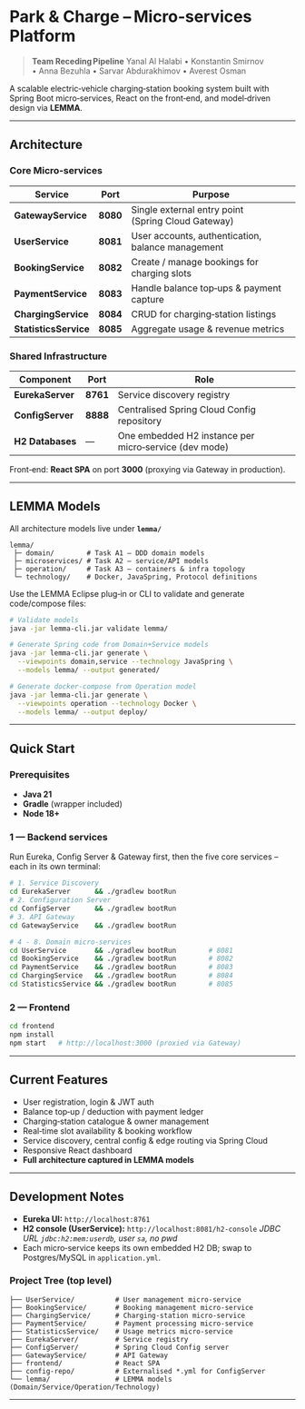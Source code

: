 # Park & Charge – Micro‑services Platform

> **Team Receding Pipeline**
> Yanal Al Halabi • Konstantin Smirnov • Anna Bezuhla • Sarvar Abdurakhimov • Averest Osman

A scalable electric‑vehicle charging‑station booking system built with Spring Boot micro‑services, React on the front‑end, and model‑driven design via **LEMMA**.

---

## Architecture

### Core Micro‑services

| Service               | Port     | Purpose                                            |
| --------------------- | -------- | -------------------------------------------------- |
| **GatewayService**    | **8080** | Single external entry point (Spring Cloud Gateway) |
| **UserService**       | **8081** | User accounts, authentication, balance management  |
| **BookingService**    | **8082** | Create / manage bookings for charging slots        |
| **PaymentService**    | **8083** | Handle balance top‑ups & payment capture           |
| **ChargingService**   | **8084** | CRUD for charging‑station listings                 |
| **StatisticsService** | **8085** | Aggregate usage & revenue metrics                  |

### Shared Infrastructure

| Component        | Port     | Role                                                  |
| ---------------- | -------- | ----------------------------------------------------- |
| **EurekaServer** | **8761** | Service discovery registry                            |
| **ConfigServer** | **8888** | Centralised Spring Cloud Config repository            |
| **H2 Databases** | —        | One embedded H2 instance per micro‑service (dev mode) |

Front‑end: **React SPA** on port **3000** (proxying via Gateway in production).

---

## LEMMA Models

All architecture models live under **`lemma/`**

```
lemma/
 ├─ domain/        # Task A1 – DDD domain models
 ├─ microservices/ # Task A2 – service/API models
 ├─ operation/     # Task A3 – containers & infra topology
 └─ technology/    # Docker, JavaSpring, Protocol definitions
```

Use the LEMMA Eclipse plug‑in or CLI to validate and generate code/compose files:

```bash
# Validate models
java -jar lemma-cli.jar validate lemma/

# Generate Spring code from Domain+Service models
java -jar lemma-cli.jar generate \
  --viewpoints domain,service --technology JavaSpring \
  --models lemma/ --output generated/

# Generate docker‑compose from Operation model
java -jar lemma-cli.jar generate \
  --viewpoints operation --technology Docker \
  --models lemma/ --output deploy/
```

---

## Quick Start

### Prerequisites

* **Java 21**
* **Gradle** (wrapper included)
* **Node 18+**

### 1 — Backend services

Run Eureka, Config Server & Gateway first, then the five core services – each in its own terminal:

```bash
# 1. Service Discovery
cd EurekaServer      && ./gradlew bootRun
# 2. Configuration Server
cd ConfigServer      && ./gradlew bootRun
# 3. API Gateway
cd GatewayService    && ./gradlew bootRun

# 4 ‑ 8. Domain micro‑services
cd UserService       && ./gradlew bootRun        # 8081
cd BookingService    && ./gradlew bootRun        # 8082
cd PaymentService    && ./gradlew bootRun        # 8083
cd ChargingService   && ./gradlew bootRun        # 8084
cd StatisticsService && ./gradlew bootRun        # 8085
```

### 2 — Frontend

```bash
cd frontend
npm install
npm start   # http://localhost:3000 (proxied via Gateway)
```

---

## Current Features

* User registration, login & JWT auth
* Balance top‑up / deduction with payment ledger
* Charging‑station catalogue & owner management
* Real‑time slot availability & booking workflow
* Service discovery, central config & edge routing via Spring Cloud
* Responsive React dashboard
* **Full architecture captured in LEMMA models**

---

## Development Notes

* **Eureka UI:** `http://localhost:8761`
* **H2 console (UserService):** `http://localhost:8081/h2-console`
  *JDBC URL `jdbc:h2:mem:userdb`, user `sa`, no pwd*
* Each micro‑service keeps its own embedded H2 DB; swap to Postgres/MySQL in `application.yml`.

### Project Tree (top level)

```
├── UserService/          # User management micro‑service
├── BookingService/       # Booking management micro‑service
├── ChargingService/      # Charging‑station micro‑service
├── PaymentService/       # Payment processing micro‑service
├── StatisticsService/    # Usage metrics micro‑service
├── EurekaServer/         # Service registry
├── ConfigServer/         # Spring Cloud Config server
├── GatewayService/       # API Gateway
├── frontend/             # React SPA
├── config-repo/          # Externalised *.yml for ConfigServer
└── lemma/                # LEMMA models (Domain/Service/Operation/Technology)
```

---
